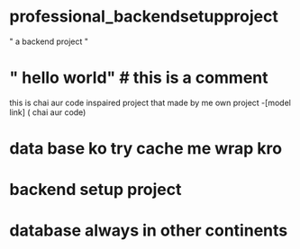 # professional_backendsetupproject
" a backend  project "
# " hello world" # this is a comment
 this is chai aur  code inspaired project that made by me own project 
 -[model link] ( chai aur code)
  # data base ko try cache me wrap kro 
  # backend setup project
  # database always in other continents 